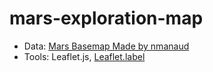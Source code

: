 # mars-exploration-map


* Data: [Mars Basemap Made by nmanaud](https://github.com/nmanaud/whereonmars/wiki/Basemaps)
* Tools: Leaflet.js, [Leaflet.label](https://github.com/Leaflet/Leaflet.label)

